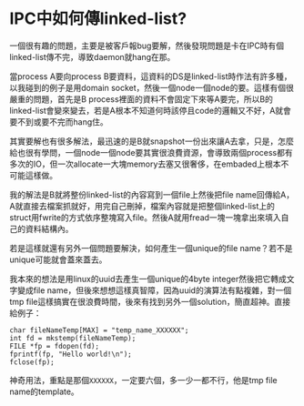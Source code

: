 # IPC中如何傳linked-list?

一個很有趣的問題，主要是被客戶報bug要解，然後發現問題是卡在IPC時有個linked-list傳不完，導致daemon就hang在那。
 
當process A要向process B要資料，這資料的DS是linked-list時作法有許多種，以我碰到的例子是用domain socket，然後一個node一個node的要。這樣有個很嚴重的問題，首先是B process裡面的資料不會固定下來等A要完，所以B的linked-list會變來變去，若是A根本不知道何時該停且code的邏輯又不好，A就會要不到或要不完而hang住。
 
其實要解也有很多解法，最迅速的是B就snapshot一份出來讓A去拿，只是，怎麼給也很有學問，一個node一個node要其實很浪費資源，會導致兩個process都有多次的IO，但一次allocate一大塊memory去塞又很奢侈，在embaded上根本不可能這樣做。
 
我的解法是B就將整份linked-list的內容寫到一個file上然後把file name回傳給A，A就直接去檔案抓就好，用完自己刪掉，檔案內容就是把整個linked-list上的struct用fwrite的方式依序整塊寫入file。然後A就用fread一塊一塊拿出來填入自己的資料結構內。
 
若是這樣就還有另外一個問題要解決，如何產生一個unique的file name？若不是unique可能就會蓋來蓋去。
 
我本來的想法是用linux的uuid去產生一個unique的4byte integer然後把它轉成文字變成file name，但後來想想這樣真智障，因為uuid的演算法有點複雜，對一個tmp file這樣搞實在很浪費時間，後來有找到另外一個solution，簡直超神。直接給例子：
```
char fileNameTemp[MAX] = "temp_name_XXXXXX";
int fd = mkstemp(fileNameTemp);
FILE *fp = fdopen(fd);
fprintf(fp, "Hello world!\n");
fclose(fp);
``` 
神奇用法，重點是那個`XXXXXX`，一定要六個，多一少一都不行，他是tmp file name的template。



